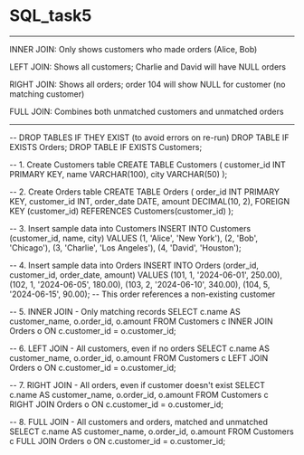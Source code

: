 # SQL_task5

-----------------------------------------------------------------------------------------------------

INNER JOIN: Only shows customers who made orders (Alice, Bob)

LEFT JOIN: Shows all customers; Charlie and David will have NULL orders

RIGHT JOIN: Shows all orders; order 104 will show NULL for customer (no matching customer)

FULL JOIN: Combines both unmatched customers and unmatched orders

------------------------------------------------------------------------------------------------------

-- DROP TABLES IF THEY EXIST (to avoid errors on re-run)
DROP TABLE IF EXISTS Orders;
DROP TABLE IF EXISTS Customers;

-- 1. Create Customers table
CREATE TABLE Customers (
    customer_id INT PRIMARY KEY,
    name VARCHAR(100),
    city VARCHAR(50)
);

-- 2. Create Orders table
CREATE TABLE Orders (
    order_id INT PRIMARY KEY,
    customer_id INT,
    order_date DATE,
    amount DECIMAL(10, 2),
    FOREIGN KEY (customer_id) REFERENCES Customers(customer_id)
);

-- 3. Insert sample data into Customers
INSERT INTO Customers (customer_id, name, city) VALUES
(1, 'Alice', 'New York'),
(2, 'Bob', 'Chicago'),
(3, 'Charlie', 'Los Angeles'),
(4, 'David', 'Houston');

-- 4. Insert sample data into Orders
INSERT INTO Orders (order_id, customer_id, order_date, amount) VALUES
(101, 1, '2024-06-01', 250.00),
(102, 1, '2024-06-05', 180.00),
(103, 2, '2024-06-10', 340.00),
(104, 5, '2024-06-15', 90.00);  -- This order references a non-existing customer

-- 5. INNER JOIN - Only matching records
SELECT c.name AS customer_name, o.order_id, o.amount
FROM Customers c
INNER JOIN Orders o ON c.customer_id = o.customer_id;

-- 6. LEFT JOIN - All customers, even if no orders
SELECT c.name AS customer_name, o.order_id, o.amount
FROM Customers c
LEFT JOIN Orders o ON c.customer_id = o.customer_id;

-- 7. RIGHT JOIN - All orders, even if customer doesn't exist
SELECT c.name AS customer_name, o.order_id, o.amount
FROM Customers c
RIGHT JOIN Orders o ON c.customer_id = o.customer_id;

-- 8. FULL JOIN - All customers and orders, matched and unmatched
SELECT c.name AS customer_name, o.order_id, o.amount
FROM Customers c
FULL JOIN Orders o ON c.customer_id = o.customer_id;
